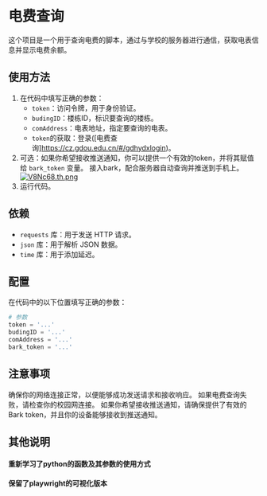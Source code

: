 # 电费查询

这个项目是一个用于查询电费的脚本，通过与学校的服务器进行通信，获取电表信息并显示电费余额。

## 使用方法

1. 在代码中填写正确的参数：
   - `token`：访问令牌，用于身份验证。
   - `budingID`：楼栋ID，标识要查询的楼栋。
   - `comAddress`：电表地址，指定要查询的电表。
   - `token`的获取：登录([电费查询]https://cz.gdou.edu.cn/#/gdhydxlogin)。
2. 可选：如果你希望接收推送通知，你可以提供一个有效的token，并将其赋值给 `bark_token` 变量。
   接入bark，配合服务器自动查询并推送到手机上。
[![V8Nc68.th.png](https://i.imgloc.com/2023/06/20/V8Nc68.th.png)](https://imgloc.com/i/V8Nc68)
3. 运行代码。

## 依赖

- `requests` 库：用于发送 HTTP 请求。
- `json` 库：用于解析 JSON 数据。
- `time` 库：用于添加延迟。

## 配置

在代码中的以下位置填写正确的参数：

```python
# 参数
token = '...'
budingID = '...'
comAddress = '...'
bark_token = '...'
```
## 注意事项
确保你的网络连接正常，以便能够成功发送请求和接收响应。
如果电费查询失败，请检查你的校园网连接。
如果你希望接收推送通知，请确保提供了有效的 Bark token，并且你的设备能够接收到推送通知。

## 其他说明
#### 重新学习了python的函数及其参数的使用方式
#### 保留了playwright的可视化版本
